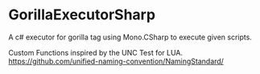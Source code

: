# GorillaExecutorSharp
A c# executor for gorilla tag using Mono.CSharp to execute given scripts.

Custom Functions inspired by the UNC Test for LUA. https://github.com/unified-naming-convention/NamingStandard/
